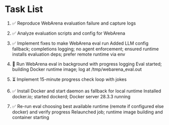 # Task List

1. ✅ Reproduce WebArena evaluation failure and capture logs

2. ✅ Analyze evaluation scripts and config for WebArena

3. ✅ Implement fixes to make WebArena eval run
Added LLM config fallback; completions logging; no agent enforcement; ensured runtime installs evaluation deps; prefer remote runtime via env
4. 🔄 Run WebArena eval in background with progress logging
Eval started; building Docker runtime image; log at /tmp/webarena_eval.out
5. ⏳ Implement 15-minute progress check loop with jokes

6. ✅ Install Docker and start daemon as fallback for local runtime
Installed docker.io; started dockerd; Docker server 28.3.3 running
7. ✅ Re-run eval choosing best available runtime (remote if configured else docker) and verify progress
Relaunched job; runtime image building and container starting
